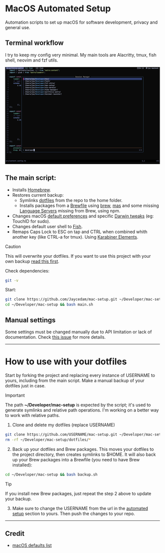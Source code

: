 # MacOS Automated Setup

Automation scripts to set up macOS for software development, privacy and general use.

## Terminal workflow

I try to keep my config very minimal.
My main tools are Alacritty, tmux, fish shell, neovim and fzf utils.

![Terminal](images/terminal.webp)

## The main script:

- Installs [Homebrew](https://brew.sh).
- Restores current backup:
    - Symlinks [dotfiles](./dotfiles/) from the repo to the home folder.
    - Installs packages from a [Brewfile](Brewfile) using [brew](https://brew.sh), [mas](https://github.com/mas-cli/mas) and some missing [Language Servers](./modules/lsp.sh) missing from Brew, using npm.
- Changes macOS [default preferences](modules/darwin/defaults.sh) and specific [Darwin tweaks](./modules/darwin/enviroment.sh) (eg: TouchID for sudo).
- Changes default user shell to [Fish](https://fishshell.com).
- Remaps Caps Lock to ESC on tap and CTRL when combined whith another key (like CTRL-a for tmux). Using [Karabiner Elements](https://github.com/pqrs-org/Karabiner-Elements).

> [!CAUTION]
> This will overwrite your dotfiles. If you want to use this project with your own backup [read this first](#how-to-use-with-your-dotfiles).

Check dependencies:

```sh
git -v
```

Start:

```sh
git clone https://github.com/Jaycedam/mac-setup.git ~/Developer/mac-setup
cd ~/Developer/mac-setup && bash main.sh
```

## Manual settings

Some settings must be changed manually due to API limitation or lack of documentation. Check [this issue](https://github.com/Jaycedam/mac-setup/issues/13) for more details.

---

# How to use with your dotfiles

Start by forking the project and replacing every instance of USERNAME to yours, including from the main script. Make a manual backup of your dotfiles just in case.

> [!IMPORTANT]
> The path **~/Developer/mac-setup** is expected by the script; it's used to generate symlinks and relative path operations. I'm working on a better way to work with relative paths.

1. Clone and delete my dotfiles (replace USERNAME)

```sh
git clone https://github.com/USERNAME/mac-setup.git ~/Developer/mac-setup
rm -rf ~/Developer/mac-setup/dotfiles/*
```

2. Back up your dotfiles and Brew packages. This moves your dotfiles to the project directory, then creates symlinks to $HOME. It will also back up your Brew packages into a Brewfile (you need to have Brew installed):

```sh
cd ~/Developer/mac-setup && bash backup.sh
```

> [!TIP]
> If you install new Brew packages, just repeat the step 2 above to update your backup.

3. Make sure to change the USERNAME from the url in the [automated setup](#automated-setup) section to yours. Then push the changes to your repo.

---

## Credit

- [macOS defaults list](https://macos-defaults.com/)
